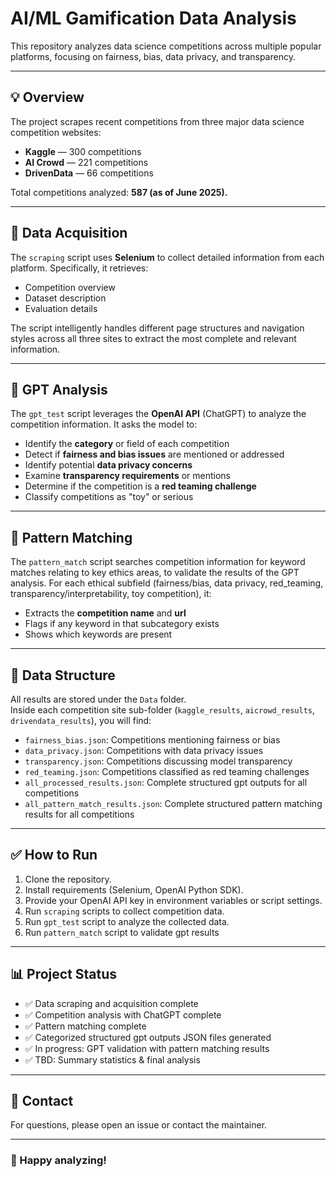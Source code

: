 # AI/ML Gamification Data Analysis

This repository analyzes data science competitions across multiple popular platforms, focusing on fairness, bias, data privacy, and transparency.

---

## 💡 Overview

The project scrapes recent competitions from three major data science competition websites:

- **Kaggle** — 300 competitions
- **AI Crowd** — 221 competitions
- **DrivenData** — 66 competitions

Total competitions analyzed: **587 (as of June 2025).**

---

## 📄 Data Acquisition

The `scraping` script uses **Selenium** to collect detailed information from each platform. Specifically, it retrieves:

- Competition overview
- Dataset description
- Evaluation details

The script intelligently handles different page structures and navigation styles across all three sites to extract the most complete and relevant information.

---

## 🤖 GPT Analysis

The `gpt_test` script leverages the **OpenAI API** (ChatGPT) to analyze the competition information. It asks the model to:

- Identify the **category** or field of each competition
- Detect if **fairness and bias issues** are mentioned or addressed
- Identify potential **data privacy concerns**
- Examine **transparency requirements** or mentions
- Determine if the competition is a **red teaming challenge**
- Classify competitions as "toy" or serious

---

## 📎 Pattern Matching

The `pattern_match` script searches competition information for keyword matches relating to key ethics areas, to validate the results of the GPT analysis. For each ethical subfield (fairness/bias, data privacy, red_teaming, transparency/interpretability, toy competition), it:

- Extracts the **competition name** and **url**
- Flags if any keyword in that subcategory exists
- Shows which keywords are present

---

## 📁 Data Structure

All results are stored under the `Data` folder.  
Inside each competition site sub-folder (`kaggle_results`, `aicrowd_results`, `drivendata_results`), you will find:

- `fairness_bias.json`: Competitions mentioning fairness or bias
- `data_privacy.json`: Competitions with data privacy issues
- `transparency.json`: Competitions discussing model transparency
- `red_teaming.json`: Competitions classified as red teaming challenges
- `all_processed_results.json`: Complete structured gpt outputs for all competitions
- `all_pattern_match_results.json`: Complete structured pattern matching results for all competitions

---

## ✅ How to Run

1. Clone the repository.
2. Install requirements (Selenium, OpenAI Python SDK).
3. Provide your OpenAI API key in environment variables or script settings.
4. Run `scraping` scripts to collect competition data.
5. Run `gpt_test` script to analyze the collected data.
6. Run `pattern_match` script to validate gpt results

---

## 📊 Project Status

- ✅ Data scraping and acquisition complete
- ✅ Competition analysis with ChatGPT complete
- ✅ Pattern matching complete
- ✅ Categorized structured gpt outputs JSON files generated
- ✅ In progress: GPT validation with pattern matching results
- ✅ TBD: Summary statistics & final analysis

---

## 💬 Contact

For questions, please open an issue or contact the maintainer.

---

### 🚀 Happy analyzing!
